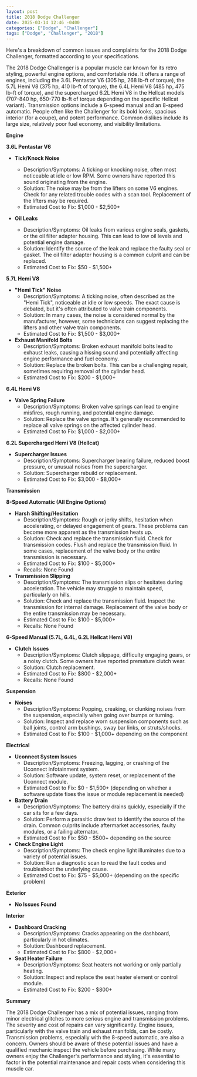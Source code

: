 ```yaml
---
layout: post
title: 2018 Dodge Challenger
date: 2025-03-14 12:46 -0400
categories: ["Dodge", "Challenger"]
tags: ["Dodge", "Challenger", "2018"]
---
```

Here's a breakdown of common issues and complaints for the 2018 Dodge Challenger, formatted according to your specifications.

The 2018 Dodge Challenger is a popular muscle car known for its retro styling, powerful engine options, and comfortable ride. It offers a range of engines, including the 3.6L Pentastar V6 (305 hp, 268 lb-ft of torque), the 5.7L Hemi V8 (375 hp, 410 lb-ft of torque), the 6.4L Hemi V8 (485 hp, 475 lb-ft of torque), and the supercharged 6.2L Hemi V8 in the Hellcat models (707-840 hp, 650-770 lb-ft of torque depending on the specific Hellcat variant). Transmission options include a 6-speed manual and an 8-speed automatic. People often like the Challenger for its bold looks, spacious interior (for a coupe), and potent performance. Common dislikes include its large size, relatively poor fuel economy, and visibility limitations.

**Engine**

**3.6L Pentastar V6**

*   **Tick/Knock Noise**
    *   Description/Symptoms: A ticking or knocking noise, often most noticeable at idle or low RPM. Some owners have reported this sound originating from the engine.
    *   Solution: The noise may be from the lifters on some V6 engines. Check for any related trouble codes with a scan tool. Replacement of the lifters may be required.
    *   Estimated Cost to Fix: $1,000 - $2,500+

*   **Oil Leaks**
    *   Description/Symptoms: Oil leaks from various engine seals, gaskets, or the oil filter adapter housing. This can lead to low oil levels and potential engine damage.
    *   Solution: Identify the source of the leak and replace the faulty seal or gasket. The oil filter adapter housing is a common culprit and can be replaced.
    *   Estimated Cost to Fix: $50 - $1,500+

**5.7L Hemi V8**

*   **"Hemi Tick" Noise**
    *   Description/Symptoms: A ticking noise, often described as the "Hemi Tick", noticeable at idle or low speeds. The exact cause is debated, but it's often attributed to valve train components.
    *   Solution: In many cases, the noise is considered normal by the manufacturer, however, some technicians can suggest replacing the lifters and other valve train components.
    *   Estimated Cost to Fix: $1,500 - $3,000+
*   **Exhaust Manifold Bolts**
    *   Description/Symptoms: Broken exhaust manifold bolts lead to exhaust leaks, causing a hissing sound and potentially affecting engine performance and fuel economy.
    *   Solution: Replace the broken bolts. This can be a challenging repair, sometimes requiring removal of the cylinder head.
    *   Estimated Cost to Fix: $200 - $1,000+

**6.4L Hemi V8**

*   **Valve Spring Failure**
    *   Description/Symptoms: Broken valve springs can lead to engine misfires, rough running, and potential engine damage.
    *   Solution: Replace the valve springs. It's generally recommended to replace all valve springs on the affected cylinder head.
    *   Estimated Cost to Fix: $1,000 - $2,000+

**6.2L Supercharged Hemi V8 (Hellcat)**

*   **Supercharger Issues**
    *   Description/Symptoms: Supercharger bearing failure, reduced boost pressure, or unusual noises from the supercharger.
    *   Solution: Supercharger rebuild or replacement.
    *   Estimated Cost to Fix: $3,000 - $8,000+

**Transmission**

**8-Speed Automatic (All Engine Options)**

*   **Harsh Shifting/Hesitation**
    *   Description/Symptoms: Rough or jerky shifts, hesitation when accelerating, or delayed engagement of gears. These problems can become more apparent as the transmission heats up.
    *   Solution: Check and replace the transmission fluid. Check for transmission codes. Flush and replace the transmission fluid. In some cases, replacement of the valve body or the entire transmission is necessary.
    *   Estimated Cost to Fix: $100 - $5,000+
    *   Recalls: None Found
*   **Transmission Slipping**
    * Description/Symptoms: The transmission slips or hesitates during acceleration. The vehicle may struggle to maintain speed, particularly on hills.
    * Solution: Check and replace the transmission fluid. Inspect the transmission for internal damage. Replacement of the valve body or the entire transmission may be necessary.
    * Estimated Cost to Fix: $100 - $5,000+
    * Recalls: None Found

**6-Speed Manual (5.7L, 6.4L, 6.2L Hellcat Hemi V8)**

*   **Clutch Issues**
    *   Description/Symptoms: Clutch slippage, difficulty engaging gears, or a noisy clutch. Some owners have reported premature clutch wear.
    *   Solution: Clutch replacement.
    *   Estimated Cost to Fix: $800 - $2,000+
    *   Recalls: None Found

**Suspension**

*   **Noises**
    *   Description/Symptoms: Popping, creaking, or clunking noises from the suspension, especially when going over bumps or turning.
    *   Solution: Inspect and replace worn suspension components such as ball joints, control arm bushings, sway bar links, or struts/shocks.
    *   Estimated Cost to Fix: $100 - $1,000+ depending on the component

**Electrical**

*   **Uconnect System Issues**
    *   Description/Symptoms: Freezing, lagging, or crashing of the Uconnect infotainment system.
    *   Solution: Software update, system reset, or replacement of the Uconnect module.
    *   Estimated Cost to Fix: $0 - $1,500+ (depending on whether a software update fixes the issue or module replacement is needed)
*   **Battery Drain**
    *   Description/Symptoms: The battery drains quickly, especially if the car sits for a few days.
    *   Solution: Perform a parasitic draw test to identify the source of the drain. Common culprits include aftermarket accessories, faulty modules, or a failing alternator.
    *   Estimated Cost to Fix: $50 - $500+ depending on the source
*   **Check Engine Light**
    *   Description/Symptoms: The check engine light illuminates due to a variety of potential issues.
    *   Solution: Run a diagnostic scan to read the fault codes and troubleshoot the underlying cause.
    *   Estimated Cost to Fix: $75 - $5,000+ (depending on the specific problem)

**Exterior**

*   **No Issues Found**

**Interior**

*   **Dashboard Cracking**
    *   Description/Symptoms: Cracks appearing on the dashboard, particularly in hot climates.
    *   Solution: Dashboard replacement.
    *   Estimated Cost to Fix: $800 - $2,000+
*   **Seat Heater Failure**
    *   Description/Symptoms: Seat heaters not working or only partially heating.
    *   Solution: Inspect and replace the seat heater element or control module.
    *   Estimated Cost to Fix: $200 - $800+

**Summary**

The 2018 Dodge Challenger has a mix of potential issues, ranging from minor electrical glitches to more serious engine and transmission problems. The severity and cost of repairs can vary significantly. Engine issues, particularly with the valve train and exhaust manifolds, can be costly. Transmission problems, especially with the 8-speed automatic, are also a concern. Owners should be aware of these potential issues and have a qualified mechanic inspect the vehicle before purchasing. While many owners enjoy the Challenger's performance and styling, it's essential to factor in the potential maintenance and repair costs when considering this muscle car.


